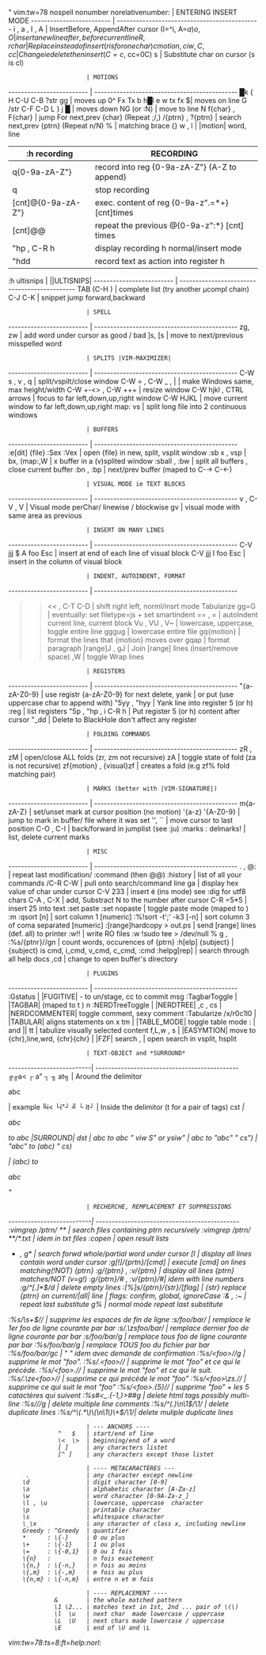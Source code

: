 " vim:tw=78 nospell nonumber norelativenumber:
                          | ENTERING INSERT MODE
------------------------- | ---------------------------------------------
i , a , I , A             | InsertBefore, AppendAfter cursor (I=^i, A=$a)
o , O                     | insert a new line after, before current line
R , r{char}               | Replace instead of insert (r is for one char)
c{motion} , ciw , C , cc  | Change ie delete then insert (C=c$, cc=0C)
s                         | Substitute char on cursor (s is cl)

                          | MOTIONS
------------------------- | ---------------------------------------------
 █k { H  C-U C-B ?str gg  | moves up
0^ Fx Tx b h█l e w tx fx $| moves on line
 G /str C-F C-D L } j █   | moves down
NG (or :N)                | move to line N
f{char} , F{char}         | jump For next,prev {char} (Repeat ;/,)
/{ptrn} , ?{ptrn}         | search   next,prev {ptrn} (Repeat n/N)
%                         | matching brace {}[]()
<Leader>w , <Leader>l     | |motion| word, line

:h recording              | RECORDING
------------------------- | ---------------------------------------------
q{0-9a-zA-Z"}             | record into reg {0-9a-zA-Z"} (A-Z to append)
q                         | stop recording
[cnt]@{0-9a-zA-Z"}        | exec. content of reg {0-9a-z".=*+} [cnt]times
[cnt]@@                   | repeat the previous @{0-9a-z":*} [cnt] times
"hp , C-R    h            | display recording h normal/insert mode
"hdd                      | record text as action into register h

:h ultisnips              | ||ULTISNIPS|
------------------------- | ---------------------------------------------
TAB   (C-H   )            | complete list (try another µcompl chain)
C-J C-K                   | snippet jump forward,backward

                          | SPELL
------------------------- | ---------------------------------------------
zg, zw                    | add word under cursor as good / bad
]s, [s                    | move to next/previous misspelled word

                          | SPLITS |VIM-MAXIMIZER|
------------------------- | ---------------------------------------------
C-W    s , v , q          | split/vspilt/close window
C-W    =   , C-W    _ , | | make Windows same, max height/width
C-W    +-<> , C-W    +++  | resize window
C-W    hjkl , CTRL arrows | focus to far left,down,up,right window
C-W    HJKL               | move current window to far left,down,up,right
map: <Leader>vs           | split long file into 2 continuous windows

                          | BUFFERS
------------------------- | ---------------------------------------------
:e[dit] {file}  :Sex :Vex | open {file} in new, split, vsplit window
:sb x , vsp | bx, (map:,W | x buffer in a (v)splited window
:sball , :bw              | split all buffers , close current buffer
:bn , :bp                 | next/prev buffer (maped to C-→  C-←)

                          | VISUAL MODE ie TEXT BLOCKS
------------------------- | ---------------------------------------------
v , C-V     , V           | Visual mode perChar/ linewise / blockwise
gv                        | visual mode with same area as previous

                          | INSERT ON MANY LINES
------------------------- | ---------------------------------------------
C-V     jjj $ A foo Esc   | insert at end of each line of visual block
C-V     jjj I foo Esc     | insert in the column of visual block

                          | INDENT, AUTOINDENT, FORMAT
------------------------- | ---------------------------------------------
>>  << , C-T     C-D      | shift right left, norml/insrt mode Tabularize
gg=G                      | eventually: set filetype=js + set smartindent
== , =                    | autoIndent current line, current block
Vu , VU , V~              | lowercase, uppercase, toggle entire line
gggug                     | lowercase entire file
gq{motion}                | format the lines that {motion} moves over
gqap                      | format paragraph
[range]J , gJ             | Join [range] lines (insert/remove space)
,W                        | toggle Wrap lines

                          | REGISTERS
------------------------- | ---------------------------------------------
"{a-zA-Z0-9}              | use registr {a-zA-Z0-9} for next delete, yank
                          |    or put (use uppercase char to append with)
"5yy , "hyy               | Yank line into register 5 (or h)
:reg                      | list registers
"5p  , "hp , i C-R    h   | Put register 5 (or h) content after cursor
"_dd                      | Delete to BlackHole don't affect any register

                          | FOLDING COMMANDS
------------------------- | ---------------------------------------------
zR , zM                   | open/close ALL folds (zr, zm not recursive)
zA                        | toggle state of fold (za is not recursive)
zf{motion} , {visual}zf   | creates a fold (e.g zf% fold matching pair)

                          | MARKS (better with |VIM-SIGNATURE|)
------------------------- | ---------------------------------------------
m{a-zA-Z}                 | set/unset mark at cursor position (no motion)
'{a-z} '{A-Z0-9}          | jump to mark in buffer/ file where it was set
'', ``                    | move cursor to last position
C-O   , C-I               | back/forward in jumplist (see :ju)
:marks  : delmarks!       | list, delete current marks

                          | MISC
------------------------- | ---------------------------------------------
.   ,   @:                | repeat last modification/ :command (then @@)
:history                  | list of all your commands
/C-R    C-W               | pull <cword> onto search/command line
ga                        | display hex value of char under cursor
C-V    233                | insert é (ins mode) see :dig for utf8 chars
C-A     , C-X             | add, Substract N to the number after cursor
C-R    =5*5               | insert 25 into text
:set paste :set nopaste   | toggle paste mode (maped to <F12>)
:m :qsort [n]             | sort column 1 [numeric]
:%!sort -t';' -k3 [-n]    | sort column 3 of coma separated [numeric]
:[range]hardcopy > out.ps | send [range] lines (def. all) to printer
:w!!                      | write RO files :w !sudo tee > /dev/null %
g<C-G> , :%s/{ptnr}//gn   | count words, occurences of {ptrn}
:h[elp] {subject}         | {subject} is cmd, i_cmd, v_cmd, c_cmd, :cmd
:helpg[rep]               | search through all help docs
,cd                       | change to open buffer's directory

                          | PLUGINS
------------------------- | ---------------------------------------------
:Gstatus                  | |FUGITIVE| - to un/stage, cc to commit msg
:TagbarToggle             | |TAGBAR| (maped to <Leader>t )
<Leader>n :NERDTreeToggle | |NERDTREE|
,c<Space>  ,  cs          | |NERDCOMMENTER| toggle comment, sexy comment
:Tabularize /x/r0c1l0     | |TABULAR| aligns statements on x
<Leader>tm                | |TABLE_MODE| toggle table mode : | and ||
<Leader>tt                |            tabulize visually selected content
<Leader>f,L,w   ,   s     | |EASYMTION| move to {chr},line,wrd, {chr}{chr}
<C-p>                     | |FZF| search
<C-v>, <C-x>              |     open search in vsplit, hsplit


                          | TEXT-OBJECT and *SURROUND*
--------------------------| ---------------------------------------------
╔╓a<    ┌ a" ┐ ╖      at╗ | Around the delimitor
 <p id= " xy " > abc </p> |    example
  ╚i<    └i"┘ ╝ └ it┘     | Inside the delimitor (t for a pair of tags)
cst<i>                    | <p>abc</p> to <i>abc</i>  |SURROUND|
dst                       | <i>abc</i> to abc            "
viw S" or ysiw"           | abc to "abc"                 "
cs")                      | "abc" to (abc)               "
cs)<p>                    | (abc) to <p>abc</p>          "

                          | RECHERCHE, REMPLACEMENT ET SUPPRESSIONS
--------------------------| ---------------------------------------------
:vimgrep /ptrn/ **        | search files containing ptrn recursively
:vimgrep /ptrn/ **/*.txt  |  idem in txt files
:copen              |  open result lists
* , g*                    | search forwd whole/partial word under cursor
[I                        | display all lines contain word under cursor
:g[!]/{prtn}/[cmd]        | execute [cmd] on lines matching(!NOT) {ptrn}
:g/{ptrn}    , :v/{ptrn}  | display all lines {ptrn} matches/NOT (v=g!)
:g/{ptrn}/#  , :v/{ptrn}/#|   idem with line numbers
:g/^[\.]*$/d              | delete empty lines
:[%]s/{ptrn}/{str}/[flag] | {str} replace {ptrn} on current/|all| line
                          | flags: *c*onfirm, *g*lobal, *i*gnoreCase
:& , :~                   | repeat last substitute
g%                        | normal mode repeat last substitute

:%s/\s\+$//               | supprime les espaces de fin de ligne
:s/foo/bar/               | remplace le 1er  foo de ligne courante par bar
:s/.*\zsfoo/bar/          | remplace dernier foo de ligne courante par bar
:s/foo/bar/g              | remplace tous foo de ligne courante par bar
:%s/foo/bar/g             | remplace TOUS foo du fichier par bar
:%s/foo/bar/gc            | " " idem avec demande de confirmation
:%s/\<foo\>//g            | supprime le mot "foo".
:%s/.*\<foo\>//           | supprime le mot "foo" et ce qui le précède.
:%s/\<foo\>.*//           | supprime le mot "foo" et ce qui le suit.
:%s/.*\ze\<foo\>//        | supprime ce qui précède le mot "foo"
:%s/\<foo\>\zs.*//        | supprime ce qui suit le mot "foo"
:%s/\<foo\>.\{5}//        | supprime "foo" + les 5 catactères qui suivent
:%s#<\_.\{-1,}>##g        | delete html tags possibly multi-line
:%s/<!--\_p\{-}-->//g     | delete multiple line comments
:%s/^\(.*\)\n\1$/\1/      | delete duplicate lines
:%s/^\(.*\)\(\n\1\)\+$/\1/| delete muliple duplicate lines

                          | --- ANCHORS ----
                  ^   $   | start/end of line
                  \<  \>  | beginning/end of a word
                  [ ]     | any characters listet
                  [^ ]    | any characters except those listet

                          | ---- METACARACTÈRES ---
         .                | any character except newline
        \d                | digit character [0-9]
        \a                | alphabetic character [A-Za-z]
        \w                | word character [0-9A-Za-z_]
        \l , \u           | lowercase, uppercase  character
        \p                | printable character
        \s                | whitespace character
        \_\x              | any character of class x, including newline
        Greedy : ^Greedy  | quantifier
        *      : \{-}     | 0 ou plus
        \+     : \{-1}    | 1 ou plus
        \=     : \{-0,1}  | 0 ou 1 fois
        \{n}   :          | n fois exactement
        \{n,}  : \{-n,}   | n fois au moins
        \{,m}  : \{-,m}   | m fois au plus
        \{n,m} : \{-n,m}  | entre n et m fois

                          | ---- REPLACEMENT ----
                 &        | the whole matched pattern
                 \1 \2... | matches text in 1st, 2nd ... pair of \(\)
                 \l  \u   | next char  made lowercase / uppercase
                 \L  \U   | next chars made lowercase / uppercase
                 \E       | end of \U and \L

vim:tw=78:ts=8:ft=help:norl:
